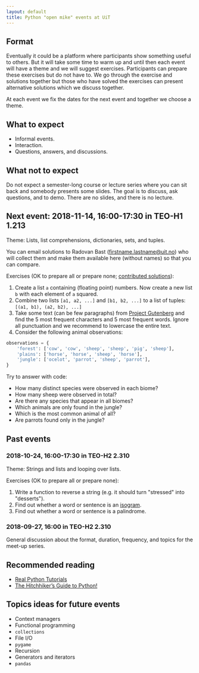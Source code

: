 ```yaml
---
layout: default
title: Python "open mike" events at UiT
---
```


## Format

Eventually it could be a platform where participants show something useful to
others. But it will take some time to warm up and until then each event will
have a theme and we will suggest exercises. Participants can prepare these
exercises but do not have to.  We go through the exercise and solutions
together but those who have solved the exercises can present alternative
solutions which we discuss together.

At each event we fix the dates for the next event and together we choose a
theme.


## What to expect

- Informal events.
- Interaction.
- Questions, answers, and discussions.


## What not to expect

Do not expect a semester-long course or lecture series
where you can sit back and somebody presents some slides. The goal is
to discuss, ask questions, and to demo. There are no slides, and there is no lecture.


## Next event: 2018-11-14, 16:00-17:30 in TEO-H1 1.213

Theme: Lists, list comprehensions, dictionaries, sets, and tuples.

You can email solutions to Radovan Bast (firstname.lastname@uit.no) who will collect them
and make them available here (without names) so that you can compare.

Exercises (OK to prepare all or prepare none;
[contributed solutions](https://github.com/uit-no/python-open-mike/tree/gh-pages/solutions/2)):

1. Create a list `a` containing (floating point) numbers. Now create a new list `b` with each element of `a` squared.
2. Combine two lists `[a1, a2, ...]` and `[b1, b2, ...]` to a list of tuples: `[(a1, b1), (a2, b2), ...]`
3. Take some text (can be few paragraphs) from [Project Gutenberg](http://www.gutenberg.org) and find the 5 most
   frequent characters and 5 most frequent words. Ignore all punctuation and we recommend to lowercase the entire text.
4. Consider the following animal observations:

```python
observations = {
    'forest': ['cow', 'cow', 'sheep', 'sheep', 'pig', 'sheep'],
    'plains': ['horse', 'horse', 'sheep', 'horse'],
    'jungle': ['ocelot', 'parrot', 'sheep', 'parrot'],
}
```

Try to answer with code:
- How many distinct species were observed in each biome?
- How many sheep were observed in total?
- Are there any species that appear in all biomes?
- Which animals are only found in the jungle?
- Which is the most common animal of all?
- Are parrots found only in the jungle?


## Past events

### 2018-10-24, 16:00-17:30 in TEO-H2 2.310

Theme: Strings and lists and looping over lists.

Exercises (OK to prepare all or prepare none):

1. Write a function to reverse a string (e.g. it should turn "stressed" into "desserts").
2. Find out whether a word or sentence is an [isogram](https://en.wikipedia.org/wiki/Isogram).
3. Find out whether a word or sentence is a palindrome.

### 2018-09-27, 16:00 in TEO-H2 2.310

General discussion about the format, duration, frequency, and topics for the meet-up series.


## Recommended reading

- [Real Python Tutorials](https://realpython.com)
- [The Hitchhiker’s Guide to Python!](https://docs.python-guide.org)


## Topics ideas for future events

- Context managers
- Functional programming
- `collections`
- File I/O
- `pygame`
- Recursion
- Generators and iterators
- `pandas`
